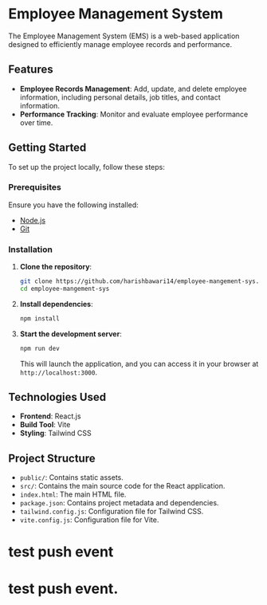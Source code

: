 # Employee Management System

The Employee Management System (EMS) is a web-based application designed to efficiently manage employee records and performance.

## Features

- **Employee Records Management**: Add, update, and delete employee information, including personal details, job titles, and contact information.
- **Performance Tracking**: Monitor and evaluate employee performance over time.

## Getting Started

To set up the project locally, follow these steps:

### Prerequisites
Ensure you have the following installed:
- [Node.js](https://nodejs.org/)
- [Git](https://git-scm.com/)

### Installation

1. **Clone the repository**:
   ```bash
   git clone https://github.com/harishbawari14/employee-mangement-sys.git
   cd employee-mangement-sys
   ```

2. **Install dependencies**:
   ```bash
   npm install
   ```

3. **Start the development server**:
   ```bash
   npm run dev
   ```
   This will launch the application, and you can access it in your browser at `http://localhost:3000`.

## Technologies Used

- **Frontend**: React.js
- **Build Tool**: Vite
- **Styling**: Tailwind CSS

## Project Structure

- `public/`: Contains static assets.
- `src/`: Contains the main source code for the React application.
- `index.html`: The main HTML file.
- `package.json`: Contains project metadata and dependencies.
- `tailwind.config.js`: Configuration file for Tailwind CSS.
- `vite.config.js`: Configuration file for Vite.

# test push event
  # test push event.


